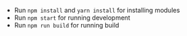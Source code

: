 - Run `npm install` and `yarn install` for installing modules
- Run `npm start` for running development
- Run `npm run build` for running build

